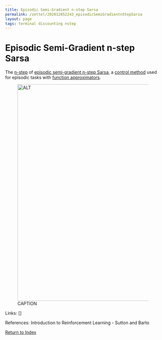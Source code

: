 ```yaml
---
title: Episodic Semi-Gradient n-step Sarsa
permalink: /zettel/202012052243_episodicSemiGradientnStepSarsa
layout: page
tags: terminal discounting nstep
---
```

# Episodic Semi-Gradient n-step Sarsa

The [n-step](202011302230_nstepReturn) of [episodic semi-gradient n-step Sarsa](202012052205_episodicSemiGradientSarsa), 
a [control method](TODOs) used for episodic tasks with [function approximators](202012052211_rlFunctionApproximators).

<figure>
  <img src="/zettel/Images/ReinforcementLearning/EpisodicSemiGradientNStepSarsaQ.png"
     alt="ALT"
     class="centerImage"
     style="width: 700px;" />
  <figcaption> CAPTION </figcaption>     
</figure>

Links: []

References: Introduction to Reinforcement Learning - Sutton and Barto

[Return to Index](index)